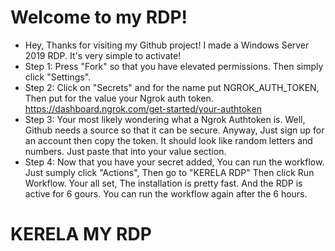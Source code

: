 # Welcome to my RDP!
- Hey, Thanks for visiting my Github project! I made a Windows Server 2019 RDP. It's very simple to activate!
- Step 1: Press "Fork" so that you have elevated permissions. Then simply click "Settings".
- Step 2: Click on "Secrets" and for the name put NGROK_AUTH_TOKEN, Then put for the value your Ngrok auth token. https://dashboard.ngrok.com/get-started/your-authtoken
- Step 3: Your most likely wondering what a Ngrok Authtoken is. Well, Github needs a source so that it can be secure. Anyway, Just sign up for an account then copy
the token. It should look like random letters and numbers. Just paste that into your value section.
- Step 4: Now that you have your secret added, You can run the workflow. Just sumply click "Actions", Then go to "KERELA RDP" Then click Run Workflow. Your all set,
The installation is pretty fast. And the RDP is active for 6 gours. You can run the workflow again after the 6 hours.
# KERELA MY RDP 
